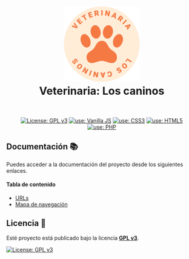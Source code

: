 <h1 align="center">
  <img src="./logo.png" alt="logo" width="200">
  <br>
  Veterinaria: Los caninos
  <br>
  <br>
</h1>

<p align="center">
  <a href="https://www.gnu.org/licenses/gpl-3.0"><img src="https://img.shields.io/badge/License-GPLv3-blue.svg" alt="License: GPL v3"></a>
  <a href="https://developer.mozilla.org/es/docs/Web/JavaScript"><img src="https://img.shields.io/badge/use-Vanilla%20JS-yellow.svg" alt="use: Vanilla JS"></a>
  <a href="https://developer.mozilla.org/es/docs/Web/CSS"><img src="https://img.shields.io/badge/use-CSS3-blue.svg" alt="use: CSS3"></a>
  <a href="https://developer.mozilla.org/es/docs/Glossary/HTML5"><img src="https://img.shields.io/badge/use-HTML5-red.svg" alt="use: HTML5"></a>
  <a href="https://www.php.net/"><img src="https://img.shields.io/badge/use-PHP-blue.svg" alt="use: PHP"></a>
</p>


## Documentación 📚

Puedes acceder a la documentación del proyecto desde los siguientes enlaces.

#### Tabla de contenido

- [URLs](./docs/URLs.md)
- [Mapa de navegación](https://interdatautj.github.io/los-caninos/)


## Licencia 🚨

Esté proyecto está publicado bajo la licencia [**GPL v3**](https://www.gnu.org/licenses/gpl-3.0).

[![License: GPL v3](https://img.shields.io/badge/License-GPLv3-blue.svg)](https://www.gnu.org/licenses/gpl-3.0)